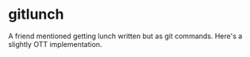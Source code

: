 # gitlunch
A friend mentioned getting lunch written but as git commands. Here's a slightly OTT implementation.
